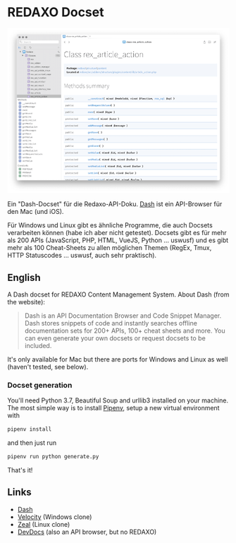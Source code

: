 # REDAXO Docset

![](https://raw.githubusercontent.com/FriendsOfREDAXO/redaxo.docset/assets/assets/dash-screenshot.png)

Ein "Dash-Docset" für die Redaxo-API-Doku.
[Dash](http://kapeli.com/dash/) ist ein API-Browser für den Mac (und iOS).

Für Windows und Linux gibt es ähnliche Programme, die auch Docsets verarbeiten können (habe ich aber nicht getestet). Docsets gibt es für mehr als 200 APIs (JavaScript, PHP, HTML, VueJS, Python ... uswusf) und es gibt mehr als 100 Cheat-Sheets zu allen möglichen Themen (RegEx, Tmux, HTTP Statuscodes ... uswusf, auch sehr praktisch).

## English

A Dash docset for REDAXO Content Management System.
About Dash (from the website):

> Dash is an API Documentation Browser and Code Snippet Manager. Dash stores snippets of code and instantly searches offline documentation sets for 200+ APIs, 100+ cheat sheets and more. You can even generate your own docsets or request docsets to be included.

It's only available for Mac but there are ports for Windows and Linux as well (haven't tested, see below).

### Docset generation

You'll need Python 3.7, Beautiful Soup and urllib3 installed on your machine.
The most simple way is to install [Pipenv](https://pipenv.readthedocs.io/en/latest/), setup a new virtual environment with
```bash
pipenv install
```
and then just run
```bash
pipenv run python generate.py
```
That's it!


## Links

- [Dash](http://kapeli.com/dash/)
- [Velocity](http://velocity.silverlakesoftware.com/) (Windows clone)
- [Zeal](https://zealdocs.org/) (Linux clone)
- [DevDocs](https://devdocs.io/) (also an API browser, but no REDAXO)
